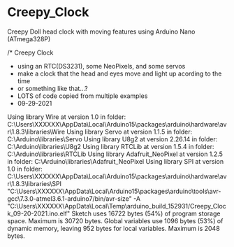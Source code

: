 # Creepy_Clock
Creepy Doll head clock with moving features using Arduino Nano (ATmega328P)

/* Creepy Clock
 *  using an RTC(DS3231), some NeoPixels, and some servos 
 *  make a clock that the head and eyes move and light up acording to the time
 *  or something like that...?
 *  LOTS of code copied from multiple examples
 *  09-29-2021

Using library Wire at version 1.0 in folder: C:\Users\XXXXXX\AppData\Local\Arduino15\packages\arduino\hardware\avr\1.8.3\libraries\Wire 
Using library Servo at version 1.1.5 in folder: C:\Arduino\libraries\Servo 
Using library U8g2 at version 2.26.14 in folder: C:\Arduino\libraries\U8g2 
Using library RTCLib at version 1.5.4 in folder: C:\Arduino\libraries\RTCLib 
Using library Adafruit_NeoPixel at version 1.2.5 in folder: C:\Arduino\libraries\Adafruit_NeoPixel 
Using library SPI at version 1.0 in folder: C:\Users\XXXXXX\AppData\Local\Arduino15\packages\arduino\hardware\avr\1.8.3\libraries\SPI 
"C:\\Users\\XXXXXX\\AppData\\Local\\Arduino15\\packages\\arduino\\tools\\avr-gcc\\7.3.0-atmel3.6.1-arduino7/bin/avr-size" -A "C:\\Users\\XXXXXX\\AppData\\Local\\Temp\\arduino_build_152931/Creepy_Clock_09-20-2021.ino.elf"
Sketch uses 16722 bytes (54%) of program storage space. Maximum is 30720 bytes.
Global variables use 1096 bytes (53%) of dynamic memory, leaving 952 bytes for local variables. Maximum is 2048 bytes.
